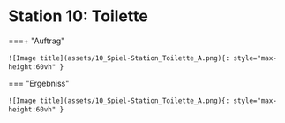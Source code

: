 
# Station 10: Toilette


===+ "Auftrag"

    ![Image title](assets/10_Spiel-Station_Toilette_A.png){: style="max-height:60vh" }


=== "Ergebniss"

    ![Image title](assets/10_Spiel-Station_Toilette_A.png){: style="max-height:60vh" }
